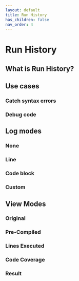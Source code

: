 ```yaml
---
layout: default
title: Run History
has_children: false
nav_order: 4
---
```


# Run History

## What is Run History?
## Use cases
### Catch syntax errors
### Debug code
## Log modes
### None
### Line
### Code block
### Custom
## View Modes
### Original
### Pre-Compiled
### Lines Executed
### Code Coverage
### Result